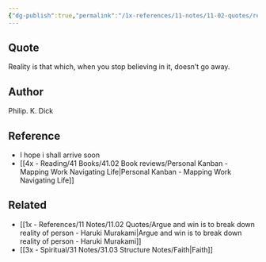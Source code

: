 ```yaml
---
{"dg-publish":true,"permalink":"/1x-references/11-notes/11-02-quotes/reality-philip-k-dick/","title":"Reality - Philip K Dick","noteIcon":""}
---
```



## Quote
Reality is that which, when you stop believing in it, doesn’t go away. 

## Author
Philip. K. Dick

## Reference
- I hope i shall arrive soon
- [[4x - Reading/41 Books/41.02 Book reviews/Personal Kanban - Mapping Work Navigating Life\|Personal Kanban - Mapping Work Navigating Life]]

## Related
- [[1x - References/11 Notes/11.02 Quotes/Argue and win is to break down reality of person - Haruki Murakami\|Argue and win is to break down reality of person - Haruki Murakami]]
- [[3x - Spiritual/31 Notes/31.03 Structure Notes/Faith\|Faith]]
